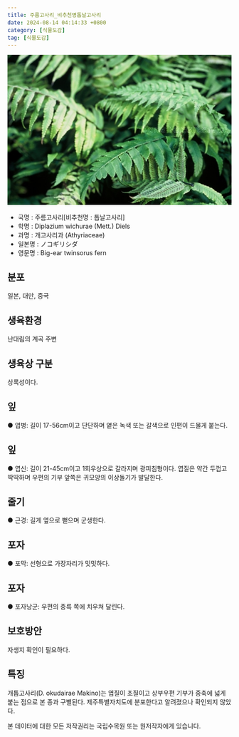 ```yaml
---
title: 주름고사리_비추천명톱날고사리
date: 2024-08-14 04:14:33 +0800
category: [식물도감]
tag: [식물도감]
---
```




![주름고사리[비추천명 : 톱날고사리]](/assets/img/fileUpload/plants/basic/Aspleniaceae/Diplazium/4135/1_th2.JPG)
- 국명 : 주름고사리[비추천명 : 톱날고사리]
- 학명 : Diplazium wichurae (Mett.) Diels
- 과명 : 개고사리과 (Athyriaceae)
- 일본명 : ノコギリシダ
- 영문명 : Big-ear twinsorus fern


## 분포
일본, 대만, 중국
## 생육환경
난대림의 계곡 주변
## 생육상 구분
상록성이다. 
## 잎
● 엽병: 길이 17-56cm이고 단단하며 옅은 녹색 또는 갈색으로 인편이 드물게 붙는다. 
## 잎
● 엽신: 길이 21-45cm이고 1회우상으로 갈라지며 광피침형이다. 엽질은 약간 두껍고 딱딱하며 우편의 기부 앞쪽은 귀모양의 이상돌기가 발달한다. 
## 줄기
● 근경: 길게 옆으로 뻗으며 군생한다. 
## 포자
● 포막: 선형으로 가장자리가 밋밋하다. 
## 포자
● 포자낭군: 우편의 중륵 쪽에 치우쳐 달린다. 
## 보호방안
자생지 확인이 필요하다.
## 특징
개톱고사리(D. okudairae Makino)는 엽질이 초질이고 상부우편 기부가 중축에 넓게 붙는 점으로 본 종과 구별된다. 제주특별자치도에 분포한다고 알려졌으나 확인되지 않았다.






본 데이터에 대한 모든 저작권리는 국립수목원 또는 원저작자에게 있습니다.
